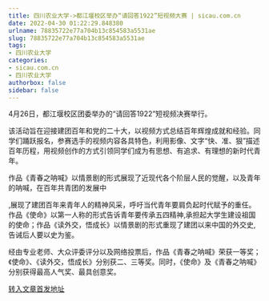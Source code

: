 ```yaml
---
title: 四川农业大学->都江堰校区举办“请回答1922”短视频大赛 | sicau.com.cn
date: 2022-04-30 01:22:29.848380
urlname: 78835722e77a704b13c854583a5531ae
slug: 78835722e77a704b13c854583a5531ae
tags: 
- 四川农业大学
categories:
- sicau.com.cn
- 四川农业大学
authorbox: false
sidebar: false
---
```

4月26日，都江堰校区团委举办的“请回答1922”短视频决赛举行。  

该活动旨在迎接建团百年和党的二十大，以视频方式总结百年辉煌成就和经验。同学们踊跃报名，参赛选手的视频内容各具特色，利用影像、文字“快、准、狠”描述百年历程，用视频创作的方式引领同学们成为有思想、有追求、有理想的新时代青年。

作品《青春之呐喊》以情景剧的形式展现了近现代各个阶层人民的觉醒，以及青年的呐喊，在百年共青团的发展中
<!--more-->
,展现了建团百年来青年人的精神风采，呼吁当代青年要肩负起时代赋予的重任。作品《使命》以第一人称的形式告诉青年要传承五四精神,承担起大学生建设祖国的使命；作品《读外交，悟成长》以情景剧的形式重现了建团以来中国的外交史,告诫后人要以史为鉴。

经由专业老师、大众评委评分以及网络投票后，作品《青春之呐喊》荣获一等奖；《使命》、《读外交，悟成长》分别获二、三等奖。同时，《使命》及《青春之呐喊》分别获得最高人气奖、最具创意奖。



[转入文章首发地址](https://news.sicau.edu.cn/info/1078/67590.htm)